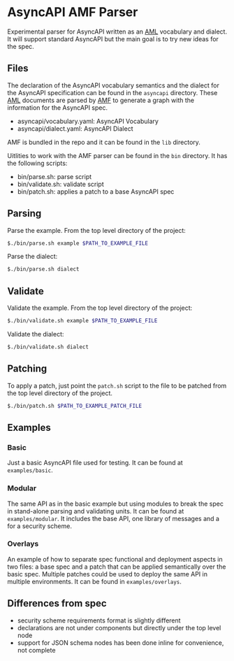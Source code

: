 # AsyncAPI AMF Parser

Experimental parser for AsyncAPI written as an [AML](http://a.ml) vocabulary and dialect.
It will support standard AsyncAPI but the main goal is to try new ideas for the spec.


## Files

The declaration of the AsyncAPI vocabulary semantics and the dialect for the AsyncAPI specification can be found in the `asyncapi` directory.
These [AML](http://a.ml) documents are parsed by [AMF](http://github.com/aml-org/amf) to generate a graph with the information for the AsyncAPI spec.

- asyncapi/vocabulary.yaml: AsyncAPI Vocabulary
- asyncapi/dialect.yaml: AsyncAPI Dialect

AMF is bundled in the repo and it can be found in the `lib` directory.

Uitlities to work with the AMF parser can be found in the `bin` directory. It has the following scripts:

- bin/parse.sh: parse script
- bin/validate.sh: validate script
- bin/patch.sh: applies a patch to a base AsyncAPI spec

## Parsing

Parse the example. From the top level directory of the project:

``` bash
$./bin/parse.sh example $PATH_TO_EXAMPLE_FILE
```

Parse the dialect:

``` bash
$./bin/parse.sh dialect
```

## Validate

Validate the example. From the top level directory of the project:

``` bash
$./bin/validate.sh example $PATH_TO_EXAMPLE_FILE
```

Validate the dialect:

``` bash
$./bin/validate.sh dialect
```

## Patching

To apply a patch, just point the `patch.sh` script to the file to be patched from the top level directory of the project.

``` bash
$./bin/patch.sh $PATH_TO_EXAMPLE_PATCH_FILE
```

## Examples

### Basic

Just a basic AsyncAPI file used for testing.
It can be found at `examples/basic`.

### Modular

The same API as in the basic example but using modules to break the spec in stand-alone parsing and validating units.
It can be found at `examples/modular`. It includes the base API, one library of messages and a for a security scheme.

### Overlays

An example of how to separate spec functional and deployment aspects in two files: a base spec and a patch that can be applied semantically over the basic spec.
Multiple patches could be used to deploy the same API in multiple environments. It can be found in `examples/overlays`.


## Differences from spec

- security scheme requirements format is slightly different
- declarations are not under components but directly under the top level node
- support for JSON schema nodes has been done inline for convenience, not complete
